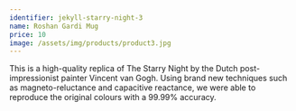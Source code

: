 ```yaml
---
identifier: jekyll-starry-night-3
name: Roshan Gardi Mug
price: 10
image: /assets/img/products/product3.jpg
---
```


This is a high-quality replica of The Starry Night by the Dutch post-impressionist painter Vincent van Gogh. Using brand new techniques such as magneto-reluctance and capacitive reactance, we were able to reproduce the original colours with a 99.99% accuracy.